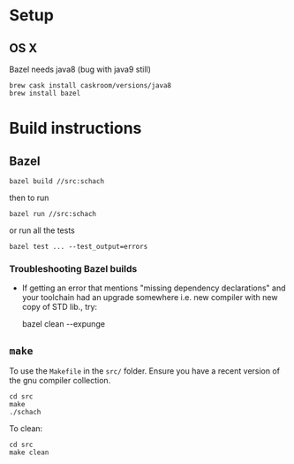 # Setup

## OS X

Bazel needs java8 (bug with java9 still)

    brew cask install caskroom/versions/java8
    brew install bazel

# Build instructions

## Bazel

    bazel build //src:schach

then to run

    bazel run //src:schach

or run all the tests

    bazel test ... --test_output=errors

### Troubleshooting Bazel builds

- If getting an error that mentions "missing dependency declarations" and your toolchain had an upgrade somewhere i.e. new compiler with new copy of STD lib., try:

    bazel clean --expunge


## `make`

To use the `Makefile` in the `src/` folder.
Ensure you have a recent version of the gnu compiler collection.

```
cd src
make
./schach
```

To clean:

```
cd src
make clean
```
